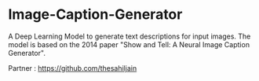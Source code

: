 # Image-Caption-Generator
A Deep Learning Model to generate text descriptions for input images. The model is based on the 2014 paper "Show and Tell: A Neural Image Caption Generator".

Partner : https://github.com/thesahiljain
